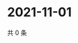 # 2021-11-01

共 0 条

<!-- BEGIN WEIBO -->
<!-- 最后更新时间 Mon Nov 01 2021 13:12:42 GMT+0800 (China Standard Time) -->

<!-- END WEIBO -->
